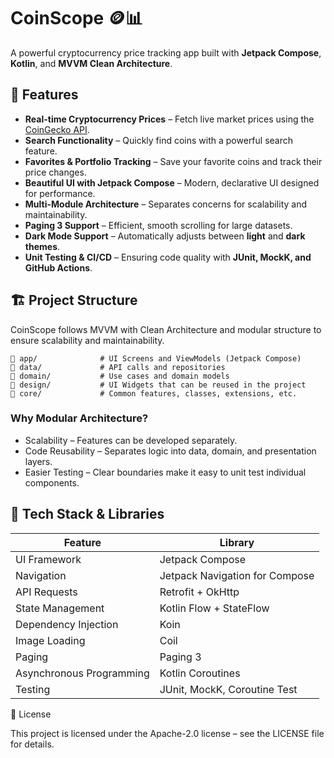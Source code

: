 # CoinScope 🪙📊
A powerful cryptocurrency price tracking app built with **Jetpack Compose**, **Kotlin**, and **MVVM Clean Architecture**.

## 📌 Features
- **Real-time Cryptocurrency Prices** – Fetch live market prices using the [CoinGecko API](https://www.coingecko.com/en/api).
- **Search Functionality** – Quickly find coins with a powerful search feature.
- **Favorites & Portfolio Tracking** – Save your favorite coins and track their price changes.
- **Beautiful UI with Jetpack Compose** – Modern, declarative UI designed for performance.
- **Multi-Module Architecture** – Separates concerns for scalability and maintainability.
- **Paging 3 Support** – Efficient, smooth scrolling for large datasets.
- **Dark Mode Support** – Automatically adjusts between **light** and **dark themes**.
- **Unit Testing & CI/CD** – Ensuring code quality with **JUnit, MockK, and GitHub Actions**.

## 🏗️ Project Structure

CoinScope follows MVVM with Clean Architecture and modular structure to ensure scalability and maintainability.

    📂 app/              # UI Screens and ViewModels (Jetpack Compose)
    📂 data/             # API calls and repositories
    📂 domain/           # Use cases and domain models
    📂 design/           # UI Widgets that can be reused in the project
    📂 core/             # Common features, classes, extensions, etc.

### Why Modular Architecture?

- Scalability – Features can be developed separately.
- Code Reusability – Separates logic into data, domain, and presentation layers.
- Easier Testing – Clear boundaries make it easy to unit test individual components.

## 🔧 Tech Stack & Libraries

| Feature                   | Library                           |
|---------------------------|-----------------------------------|
| UI Framework              | Jetpack Compose                   |
| Navigation                | Jetpack Navigation for Compose    |
| API Requests              | Retrofit + OkHttp                 |
| State Management          | Kotlin Flow + StateFlow           |
| Dependency Injection      | Koin                              |
| Image Loading             | Coil                              |
| Paging                    | Paging 3                          |
| Asynchronous Programming  | Kotlin Coroutines                 |
| Testing                   | JUnit, MockK, Coroutine Test      |


📜 License

This project is licensed under the Apache-2.0 license – see the LICENSE file for details.



